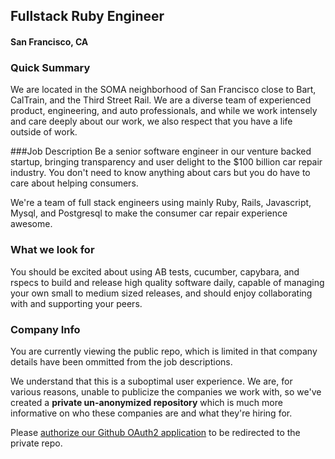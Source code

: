 ## Fullstack Ruby Engineer
#### San Francisco, CA

### Quick Summary
We are located in the SOMA neighborhood of San Francisco close to Bart, CalTrain, and the Third Street Rail. We are a diverse team of experienced product, engineering, and auto professionals, and while we work intensely and care deeply about our work, we also respect that you have a life outside of work.

###Job Description
Be a senior software engineer in our venture backed startup, bringing transparency and user delight to the $100 billion car repair industry. You don't need to know anything about cars but you do have to care about helping consumers.

We're a team of full stack engineers using mainly Ruby, Rails, Javascript, Mysql, and Postgresql to make the consumer car repair experience awesome.

### What we look for
You should be excited about using AB tests, cucumber, capybara, and rspecs to build and release high quality software daily, capable of managing your own small to medium sized releases, and should enjoy collaborating with and supporting your peers.

### Company Info
You are currently viewing the public repo, which is limited in that company details have been ommitted from the job descriptions.  
    
We understand that this is a suboptimal user experience.  We are, for various reasons, unable to publicize the companies we work with, so we've
created a **private un-anonymized repository** which is much more informative on who these companies are and what they're hiring for.  
    
Please [authorize our Github OAuth2 application](https://letsrockit.co/users/auth/github?job_id=umvwywlyugfs-fullstack-ruby-engineer) to be redirected to the private repo.
